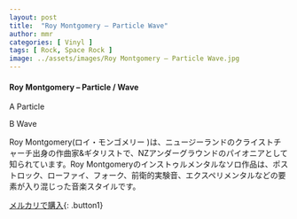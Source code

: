 ```yaml
---
layout: post
title:  "Roy Montgomery – Particle Wave"
author: mmr
categories: [ Vinyl ]
tags: [ Rock, Space Rock ]
image: ../assets/images/Roy Montgomery – Particle Wave.jpg
---
```


#### Roy Montgomery – Particle / Wave

A  Particle

B  Wave

Roy Montgomery(ロイ・モンゴメリー )は、ニュージーランドのクライストチャーチ出身の作曲家&ギタリストで、NZアンダーグラウンドのパイオニアとして知られています。Roy Montgomeryのインストゥルメンタルなソロ作品は、ポストロック、ローファイ、フォーク、前衛的実験音、エクスペリメンタルなどの要素が入り混じった音楽スタイルです。

[メルカリで購入](https://jp.mercari.com/item/m96965847534){: .button1}

